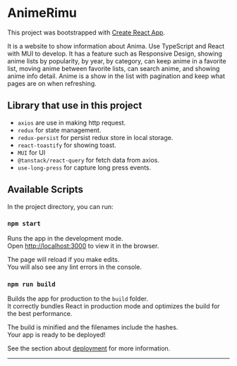 # AnimeRimu

This project was bootstrapped with [Create React App](https://github.com/facebook/create-react-app).

It is a website to show information about Anima. Use TypeScript and React with MUI to develop. It has a feature such as Responsive Design, showing anime lists by popularity, by year, by category, can keep anime in a favorite list, moving anime between favorite lists, can search anime, and showing anime info detail.
Anime is a show in the list with pagination and keep what pages are on when refreshing.

## Library that use in this project

- `axios` are use in making http request.
- `redux` for state management.
- `redux-persist` for persist redux store in local storage.
- `react-toastify` for showing toast.
- `MUI` for UI
- `@tanstack/react-query` for fetch data from axios.
- `use-long-press` for capture long press events.

## Available Scripts

In the project directory, you can run:

### `npm start`

Runs the app in the development mode.\
Open [http://localhost:3000](http://localhost:3000) to view it in the browser.

The page will reload if you make edits.\
You will also see any lint errors in the console.

### `npm run build`

Builds the app for production to the `build` folder.\
It correctly bundles React in production mode and optimizes the build for the best performance.

The build is minified and the filenames include the hashes.\
Your app is ready to be deployed!

See the section about [deployment](https://facebook.github.io/create-react-app/docs/deployment) for more information.

---
